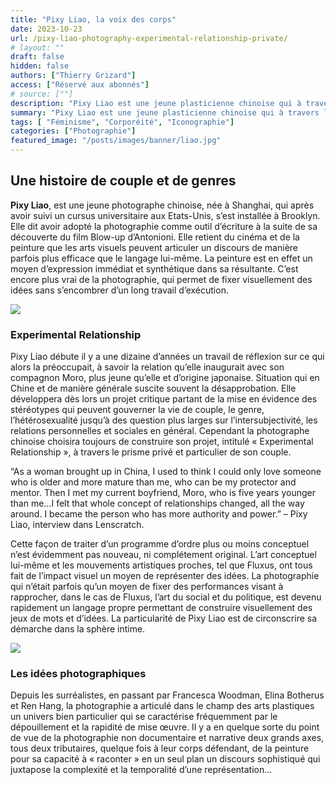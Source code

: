 ```yaml
---
title: "Pixy Liao, la voix des corps"
date: 2023-10-23
url: /pixy-liao-photography-experimental-relationship-private/
# layout: ""
draft: false
hidden: false
authors: ["Thierry Grizard"]
access: ["Réservé aux abonnés"]
# source: [""]
description: "Pixy Liao est une jeune plasticienne chinoise qui à travers l'écriture photographique et les jeux de mots visuels interroge les conventions qui régissent les relations de couples, l'hétérosexualité et les relations humaines en général. Experimental relationship tel est son credo"
summary: "Pixy Liao est une jeune plasticienne chinoise qui à travers l'écriture photographique et les jeux de mots visuels interroge les conventions qui régissent les relations de couples, l'hétérosexualité et les relations humaines en général. Experimental relationship tel est son credo"
tags: [ "Féminisme", "Corporéité", "Iconographie"]
categories: ["Photographie"]
featured_image: "/posts/images/banner/liao.jpg"
---
```

## Une histoire de couple et de genres

**Pixy Liao**, est une jeune photographe chinoise, née à Shanghai, qui après avoir suivi un cursus universitaire aux Etats-Unis, s’est installée à Brooklyn. Elle dit avoir adopté la photographie comme outil d’écriture à la suite de sa découverte du film Blow-up d’Antonioni. Elle retient du cinéma et de la peinture que les arts visuels peuvent articuler un discours de manière parfois plus efficace que le langage lui-même. La peinture est en effet un moyen d’expression immédiat et synthétique dans sa résultante. C’est encore plus vrai de la photographie, qui permet de fixer visuellement des idées sans s’encombrer d’un long travail d’exécution.

![](/posts/images/liao/pixy-liaophotographychinagendercontemporary-art.015.jpg)

### Experimental Relationship

Pixy Liao débute il y a une dizaine d’années un travail de réflexion sur ce qui alors la préoccupait, à savoir la relation qu’elle inaugurait avec son compagnon Moro, plus jeune qu’elle et d’origine japonaise. Situation qui en Chine et de manière générale suscite souvent la désapprobation. Elle développera dès lors un projet critique partant de la mise en évidence des stéréotypes qui peuvent gouverner la vie de couple, le genre, l’hétérosexualité jusqu’à des question plus larges sur l’intersubjectivité, les relations personnelles et sociales en général. Cependant la photographe chinoise choisira toujours de construire son projet, intitulé « Experimental Relationship », à travers le prisme privé et particulier de son couple.

“As a woman brought up in China, I used to think I could only love someone who is older and more mature than me, who can be my protector and mentor. Then I met my current boyfriend, Moro, who is five years younger than me…I felt that whole concept of relationships changed, all the way around. I became the person who has more authority and power.” – Pixy Liao, interview dans Lenscratch.

Cette façon de traiter d’un programme d’ordre plus ou moins conceptuel n’est évidemment pas nouveau, ni complétement original. L’art conceptuel lui-même et les mouvements artistiques proches, tel que Fluxus, ont tous fait de l’impact visuel un moyen de représenter des idées. La photographie qui n’était parfois qu’un moyen de fixer des performances visant à rapprocher, dans le cas de Fluxus, l’art du social et du politique, est devenu rapidement un langage propre permettant de construire visuellement des jeux de mots et d’idées. La particularité de Pixy Liao est de circonscrire sa démarche dans la sphère intime.

![](/posts/images/liao/pixy-liaophotographychinagendercontemporary-art.001-3-1.jpg)

### Les idées photographiques

Depuis les surréalistes, en passant par Francesca Woodman, Elina Botherus et Ren Hang, la photographie a articulé dans le champ des arts plastiques un univers bien particulier qui se caractérise fréquemment par le dépouillement et la rapidité de mise œuvre. Il y a en quelque sorte du point de vue de la photographie non documentaire et narrative deux grands axes, tous deux tributaires, quelque fois à leur corps défendant, de la peinture pour sa capacité à « raconter » en un seul plan un discours sophistiqué qui juxtapose la complexité et la temporalité d’une représentation...
